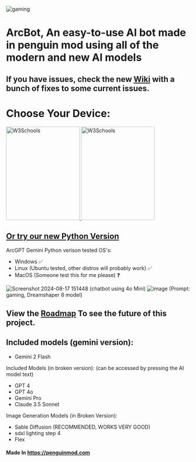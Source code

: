 ![gaming](https://github.com/user-attachments/assets/9d3fcb69-5b34-43cb-a32a-6432d1d58872)
# ArcBot, An easy-to-use AI bot made in penguin mod using all of the modern and new AI models 
## If you have issues, check the new [Wiki](https://github.com/arc360alt/ArcGPT/wiki) with a bunch of fixes to some current issues.
# Choose Your Device:

<a href="https://arc360alt.github.io/ArcGPT/ArcGPT 5o.html">
        <img border="0" alt="W3Schools" src="https://github.com/user-attachments/assets/36d947b8-8d6b-416b-b2dc-5fa311cb5764" width="201" height="255"> 
    <a>
        <a href="ArcGPT4oMobile.html">
          <img border="0" alt="W3Schools" src="https://github.com/user-attachments/assets/e4919b25-5b4a-4733-86c7-392111316c20" width="201" height="255">
        </a>

## [Or try our new Python Version](https://github.com/arc360alt/ArcGPT/releases/tag/Py0.2)
ArcGPT Gemini Python verison tested OS's:
- Windows ✅
- Linux (Ubuntu tested, other distros will probably work) ✅
- MacOS (Someone test this for me please) ❓

![Screenshot 2024-08-17 151448](https://github.com/user-attachments/assets/c3cbf1f9-a4f2-4555-8072-7af28fea1031) (chatbot using 4o Mini)
![image](https://github.com/user-attachments/assets/a06f2379-22c2-410c-8435-b3bfe144e9b9) (Prompt: gaming, Dreamshaper 8 model)


## View the [Roadmap](https://arc360alt.github.io/ArcGPT/Roadmap.html) To see the future of this project.

## Included models (gemini version):
- Gemini 2 Flash

Included Models (in broken version): (can be accessed by pressing the AI model text)
- GPT 4
- GPT 4o
- Gemini Pro
- Claude 3.5 Sonnet

Image Generation Models (in Broken Version):
- Sable Diffusion (RECOMMENDED, WORKS VERY GOOD)
- sdxl lighting step 4 
- Flex

#### **Made In** https://penguinmod.com

